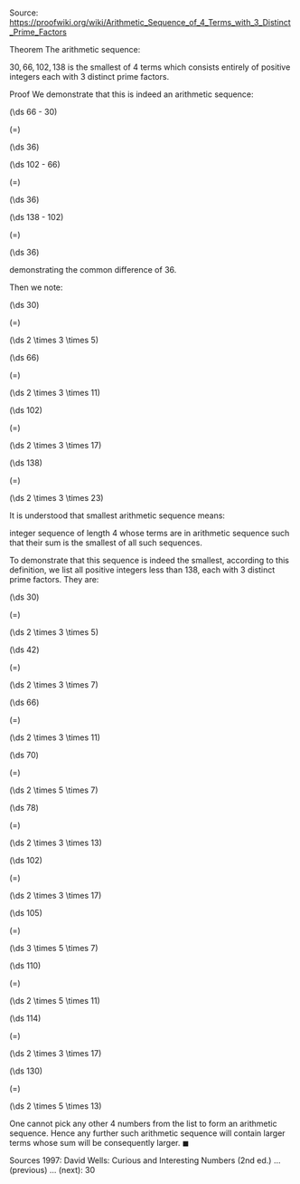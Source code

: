 # 

Source: https://proofwiki.org/wiki/Arithmetic_Sequence_of_4_Terms_with_3_Distinct_Prime_Factors

Theorem
The arithmetic sequence:

$30, 66, 102, 138$
is the smallest of $4$ terms which consists entirely of positive integers each with $3$ distinct prime factors.


Proof
We demonstrate that this is indeed an arithmetic sequence:














\(\ds 66 - 30\)

\(=\)







\(\ds 36\)




















\(\ds 102 - 66\)

\(=\)







\(\ds 36\)




















\(\ds 138 - 102\)

\(=\)







\(\ds 36\)









demonstrating the common difference of $36$.

Then we note:














\(\ds 30\)

\(=\)







\(\ds 2 \times 3 \times 5\)




















\(\ds 66\)

\(=\)







\(\ds 2 \times 3 \times 11\)




















\(\ds 102\)

\(=\)







\(\ds 2 \times 3 \times 17\)




















\(\ds 138\)

\(=\)







\(\ds 2 \times 3 \times 23\)










It is understood that smallest arithmetic sequence means:

integer sequence of length $4$ whose terms are in arithmetic sequence such that their sum is the smallest of all such sequences.

To demonstrate that this sequence is indeed the smallest, according to this definition, we list all positive integers less than $138$, each with $3$ distinct prime factors.
They are:














\(\ds 30\)

\(=\)







\(\ds 2 \times 3 \times 5\)




















\(\ds 42\)

\(=\)







\(\ds 2 \times 3 \times 7\)




















\(\ds 66\)

\(=\)







\(\ds 2 \times 3 \times 11\)




















\(\ds 70\)

\(=\)







\(\ds 2 \times 5 \times 7\)




















\(\ds 78\)

\(=\)







\(\ds 2 \times 3 \times 13\)




















\(\ds 102\)

\(=\)







\(\ds 2 \times 3 \times 17\)




















\(\ds 105\)

\(=\)







\(\ds 3 \times 5 \times 7\)




















\(\ds 110\)

\(=\)







\(\ds 2 \times 5 \times 11\)




















\(\ds 114\)

\(=\)







\(\ds 2 \times 3 \times 17\)




















\(\ds 130\)

\(=\)







\(\ds 2 \times 5 \times 13\)









One cannot pick any other $4$ numbers from the list to form an arithmetic sequence.
Hence any further such arithmetic sequence will contain larger terms whose sum will be consequently larger.
$\blacksquare$


Sources
1997: David Wells: Curious and Interesting Numbers (2nd ed.) ... (previous) ... (next): $30$




